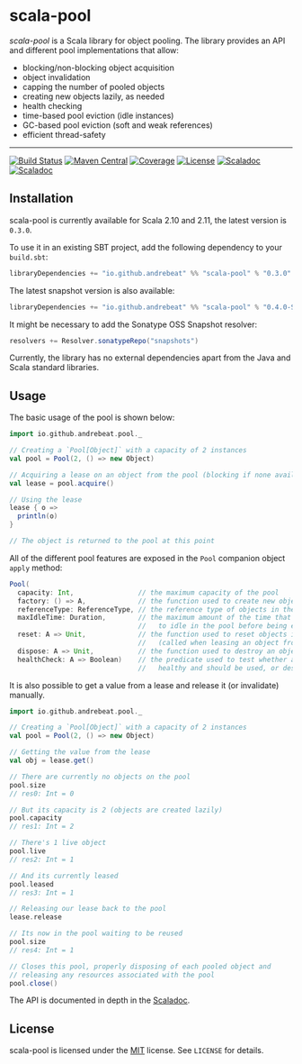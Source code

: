 # scala-pool

*scala-pool* is a Scala library for object pooling. The library provides an API and different pool
 implementations that allow:

  - blocking/non-blocking object acquisition
  - object invalidation
  - capping the number of pooled objects
  - creating new objects lazily, as needed
  - health checking
  - time-based pool eviction (idle instances)
  - GC-based pool eviction (soft and weak references)
  - efficient thread-safety

* * *

[![Build Status](https://img.shields.io/travis/andrebeat/scala-pool/master.svg)](https://travis-ci.org/andrebeat/scala-pool)
[![Maven Central](https://img.shields.io/maven-central/v/io.github.andrebeat/scala-pool_2.11.svg)](https://maven-badges.herokuapp.com/maven-central/io.github.andrebeat/scala-pool_2.11)
[![Coverage](https://img.shields.io/coveralls/andrebeat/scala-pool/master.svg)](https://coveralls.io/github/andrebeat/scala-pool)
[![License](https://img.shields.io/dub/l/vibe-d.svg)](https://raw.githubusercontent.com/andrebeat/scala-pool/master/LICENSE)
[![Scaladoc](http://javadoc-badge.appspot.com/io.github.andrebeat/scala-pool_2.11.svg?label=scaladoc)](http://javadoc-badge.appspot.com/io.github.andrebeat/scala-pool_2.11)
[![Scaladoc](https://img.shields.io/badge/scaladoc-latest-brightgreen.svg)](https://andrebeat.github.io/scala-pool/latest/api/index.html)

## Installation

scala-pool is currently available for Scala 2.10 and 2.11, the latest version is `0.3.0`.

To use it in an existing SBT project, add the following dependency to your `build.sbt`:

```scala
libraryDependencies += "io.github.andrebeat" %% "scala-pool" % "0.3.0"
```

The latest snapshot version is also available:

```scala
libraryDependencies += "io.github.andrebeat" %% "scala-pool" % "0.4.0-SNAPSHOT"
```

It might be necessary to add the Sonatype OSS Snapshot resolver:

```scala
resolvers += Resolver.sonatypeRepo("snapshots")
```

Currently, the library has no external dependencies apart from the Java and Scala standard
libraries.

## Usage

The basic usage of the pool is shown below:

```scala
import io.github.andrebeat.pool._

// Creating a `Pool[Object]` with a capacity of 2 instances
val pool = Pool(2, () => new Object)

// Acquiring a lease on an object from the pool (blocking if none available)
val lease = pool.acquire()

// Using the lease
lease { o =>
  println(o)
}

// The object is returned to the pool at this point
```

All of the different pool features are exposed in the `Pool` companion object `apply` method:

```scala
Pool(
  capacity: Int,                // the maximum capacity of the pool
  factory: () => A,             // the function used to create new objects in the pool
  referenceType: ReferenceType, // the reference type of objects in the pool
  maxIdleTime: Duration,        // the maximum amount of the time that objects are allowed
                                //   to idle in the pool before being evicted
  reset: A => Unit,             // the function used to reset objects in the pool
                                //   (called when leasing an object from the pool)
  dispose: A => Unit,           // the function used to destroy an object from the pool
  healthCheck: A => Boolean)    // the predicate used to test whether an object is
                                //   healthy and should be used, or destroyed otherwise
```

It is also possible to get a value from a lease and release it (or invalidate) manually.

```scala
import io.github.andrebeat.pool._

// Creating a `Pool[Object]` with a capacity of 2 instances
val pool = Pool(2, () => new Object)

// Getting the value from the lease
val obj = lease.get()

// There are currently no objects on the pool
pool.size
// res0: Int = 0

// But its capacity is 2 (objects are created lazily)
pool.capacity
// res1: Int = 2

// There's 1 live object
pool.live
// res2: Int = 1

// And its currently leased
pool.leased
// res3: Int = 1

// Releasing our lease back to the pool
lease.release

// Its now in the pool waiting to be reused
pool.size
// res4: Int = 1

// Closes this pool, properly disposing of each pooled object and 
// releasing any resources associated with the pool
pool.close()
```

The API is documented in depth in the [Scaladoc](https://andrebeat.github.io/scala-pool/).

## License

scala-pool is licensed under the [MIT](http://opensource.org/licenses/MIT) license. See `LICENSE`
for details.
